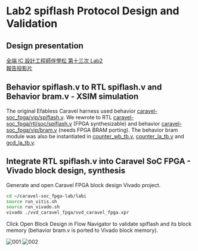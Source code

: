 # Lab2 spiflash Protocol Design and Validation
## Design presentation
[全端 IC 設計工程師伴學松 第十三次 Lab2](https://youtu.be/WFnW_dvzIE8)  
[報告投影片](https://github.com/bol-edu/caravel-soc_fpga-lab/blob/main/lab2/doc/SPI_Device_Simulation.pptx)

## Behavior spiflash.v to RTL spiflash.v and Behavior bram.v - XSIM simulation
The original Efabless Caravel harness used behavior [caravel-soc_fpga/vip/spiflash.v](https://github.com/bol-edu/caravel-soc_fpga/blob/main/vip/spiflash.v). We rewrote to RTL [caravel-soc_fpga/rtl/soc/spiflash.v](https://github.com/bol-edu/caravel-soc_fpga/blob/main/rtl/soc/spiflash.v) (FPGA synthesizable) and behavior [caravel-soc_fpga/vip/bram.v](https://github.com/bol-edu/caravel-soc_fpga/blob/main/vip/bram.v) (needs FPGA BRAM porting). The behavior bram module was also be instantiated in [counter_wb_tb.v](https://github.com/bol-edu/caravel-soc_fpga/blob/main/testbench/counter_wb/counter_wb_tb.v), [counter_la_tb.v](https://github.com/bol-edu/caravel-soc_fpga/blob/main/testbench/counter_la/counter_la_tb.v) and [gcd_la_tb.v](https://github.com/bol-edu/caravel-soc_fpga/blob/main/testbench/gcd_la/gcd_la_tb.v).

## Integrate RTL spiflash.v into Caravel SoC FPGA - Vivado block design, synthesis
Generate and open Caravel FPGA block design Vivado project.
```sh
cd ~/caravel-soc_fpga-lab/labi
source run_vitis.sh
source run_vivado.sh
vivado ./vvd_caravel_fpga/vvd_caravel_fpga.xpr
```
Click Open Block Design in Flow Navigator to validate spiflash and its block memory (behavior bram.v is ported to Vivado block memory).

![001](https://github.com/bol-edu/caravel-soc_fpga-lab/assets/98332019/0f0f0cee-603f-4216-b3c3-1122cb94c06f)
![002](https://github.com/bol-edu/caravel-soc_fpga-lab/assets/98332019/3f9c9bff-5cf2-4d18-9c29-2e8a41abfc66)


